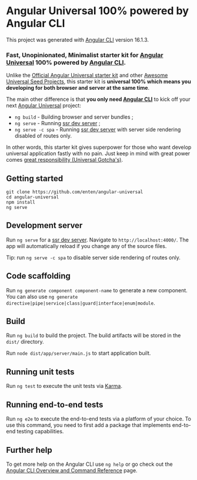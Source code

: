 # Angular Universal 100% powered by Angular CLI

This project was generated with [Angular CLI](https://github.com/angular/angular-cli) version 16.1.3.

### Fast, Unopinionated, Minimalist starter kit for [Angular Universal][angulario-ssr] 100% powered by [Angular CLI][angular-cli].

Unlike the [Official Angular Universal starter kit][official-universal-kit] and other [Awesome Universal Seed Projects][awesome-angular], this starter kit is **universal 100% which means you developing for both browser and server at the same time**.

The main other difference is that **you only need [Angular CLI](https://angular.io/cli)** to kick off your next [Angular Universal][angulario-ssr] project:

* `ng build` - Building browser and server bundles ;
* `ng serve` - Running [ssr dev server][ssr-dev-server] ;
* `ng serve -c spa` - Running [ssr dev server][ssr-dev-server] with server side rendering disabled of routes only.

In other words, this starter kit gives superpower for those who want develop universal application fastly with no pain. Just keep in mind with great power comes [great responsibility (Universal Gotcha's)][universal-gotchas].

## Getting started

```shell
git clone https://github.com/enten/angular-universal
cd angular-universal
npm install
ng serve
```

## Development server

Run `ng serve` for a [ssr dev server][ssr-dev-server]. Navigate to `http://localhost:4000/`. The app will automatically reload if you change any of the source files.

Tip: run `ng serve -c spa` to disable server side rendering of routes only.

## Code scaffolding

Run `ng generate component component-name` to generate a new component. You can also use `ng generate directive|pipe|service|class|guard|interface|enum|module`.

## Build

Run `ng build` to build the project. The build artifacts will be stored in the `dist/` directory.

Run `node dist/app/server/main.js` to start application built.

## Running unit tests

Run `ng test` to execute the unit tests via [Karma](https://karma-runner.github.io).

## Running end-to-end tests

Run `ng e2e` to execute the end-to-end tests via a platform of your choice. To use this command, you need to first add a package that implements end-to-end testing capabilities.

## Further help

To get more help on the Angular CLI use `ng help` or go check out the [Angular CLI Overview and Command Reference](https://angular.io/cli) page.

[angulario-ssr]: https://angular.io/guide/universal
[angular-cli]: https://github.com/angular/angular-cli
[awesome-angular]: https://github.com/PatrickJS/awesome-angular#universal-seed-projects
[official-universal-kit]: https://github.com/angular/universal-starter
[ssr-dev-server]: https://github.com/angular/universal/tree/main/modules/builders/src/ssr-dev-server
[universal-gotchas]: https://github.com/angular/universal/blob/main/docs/gotchas.md
[webpack-concept-hmr]: https://webpack.js.org/concepts/hot-module-replacement/
